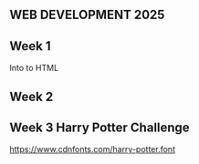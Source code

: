 ## WEB DEVELOPMENT 2025

## Week 1
Into to HTML 

## Week 2
## Week 3 Harry Potter Challenge
https://www.cdnfonts.com/harry-potter.font
